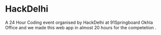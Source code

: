 # HackDelhi
A 24 Hour Coding event organised by HackDelhi at 91Springboard Okhla Office and we made this web app in almost 20 hours for the competetion .
